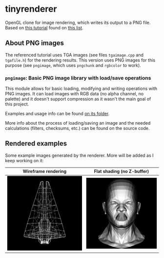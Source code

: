 # tinyrenderer

OpenGL clone for image rendering, which writes its output to a PNG file. Based on [this tutorial](https://github.com/ssloy/tinyrenderer/wiki) found on [this list](https://github.com/danistefanovic/build-your-own-x).

## About PNG images

The referenced tutorial uses TGA images (see files `tgaimage.cpp` and `tgafile.h`) for the rendering results. This version uses PNG images for this purpose (see `pngimage`, which uses `pngchunk` and `rgbcolor` to work).

### `pngimage`: Basic PNG image library with load/save operations

This module allows for basic loading, modifying and writing operations with PNG images. It can load images with RGB data (no alpha channel, no palette) and it doesn't support compression as it wasn't the main goal of this project.

Examples and usage info can be found [on its folder](https://github.com/diegoroyo/tinyrenderer/tree/master/pngimage).

More info about the process of loading/saving an image and the needed calculations (filters, checksums, etc.) can be found on the source code.

## Rendered examples

Some example images generated by the renderer. More will be added as I keep working on it:

Wireframe rendering | Flat shading (no Z-buffer)
:---: | :---:
![Wireframe rendering](img/lesson1_wireframe.png) | ![Flat shading (no Z-buffer)](img/lesson2_flatshading.png)